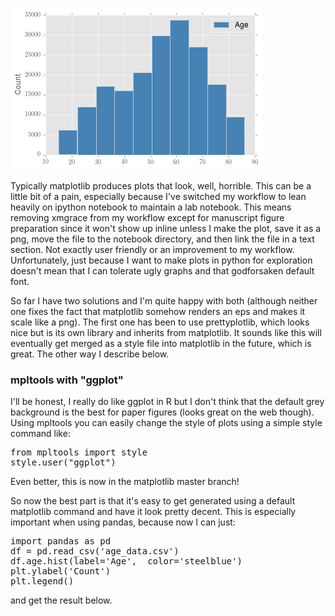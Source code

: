 <!-- 
.. title: Pandas + Matplotlib + Looking pretty good
.. slug: pandas-+-matplotlib-+-looking-pretty-good
.. date: 2014-03-31 07:59:11 UTC-05:00
.. tags: 
.. category: 
.. link: 
.. description: 
.. type: text
-->

![pandas and matplotlib](/images/pandas_matplotlib.png)

<p>
Typically matplotlib produces plots that look, well, horrible. This can be a little bit of a pain, especially because I've switched my workflow to lean heavily on ipython notebook to maintain a lab notebook. This means removing xmgrace from my workflow except for manuscript figure preparation since it won't show up inline unless I make the plot, save it as a png, move the file to the notebook directory, and then link the file in a text section. Not exactly user friendly or an improvement to my workflow. Unfortunately, just because I want to make plots in python for exploration doesn't mean that I can tolerate ugly graphs and that godforsaken default font.
</p>

<!-- TEASER_END -->

<p>
So far I have two solutions and I'm quite happy with both (although neither one fixes the fact that matplotlib somehow renders an eps and makes it scale like a png). The first one has been to use prettyplotlib, which looks nice but is its own library and inherits from matplotlib. It sounds like this will eventually get merged as a style file into matplotlib in the future, which is great. The other way I describe below.
</p>

<h3>mpltools with "ggplot"</h3>
<p>
I'll be honest, I really do like ggplot in R but I don't think that the default grey background is the best for paper figures (looks great on the web though). Using mpltools you can easily change the style of plots using a simple style command like:
<pre>
from mpltools import style
style.user("ggplot")
</pre>
Even better, this is now in the matplotlib master branch!
</p>

<p>
So now the best part is that it's easy to get generated using a default matplotlib command and have it look pretty decent. This is especially important when using pandas, because now I can just:
<pre>
import pandas as pd
df = pd.read_csv('age_data.csv')
df.age.hist(label='Age',  color='steelblue')
plt.ylabel('Count')
plt.legend()
</pre>
and get the result below.
</p>

